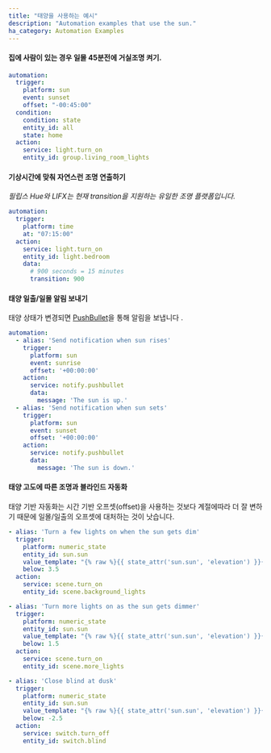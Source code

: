 ```yaml
---
title: "태양을 사용하는 예시"
description: "Automation examples that use the sun."
ha_category: Automation Examples
---
```


#### 집에 사람이 있는 경우 일몰 45분전에 거실조명 켜기.

```yaml
automation:
  trigger:
    platform: sun
    event: sunset
    offset: "-00:45:00"
  condition:
    condition: state
    entity_id: all
    state: home
  action:
    service: light.turn_on
    entity_id: group.living_room_lights
```

#### 기상시간에 맞춰 자연스런 조명 연출하기 

_필립스 Hue와 LIFX는 현재 transition을 지원하는 유일한 조명 플랫폼입니다._

```yaml
automation:
  trigger:
    platform: time
    at: "07:15:00"
  action:
    service: light.turn_on
    entity_id: light.bedroom
    data:
      # 900 seconds = 15 minutes
      transition: 900
```

#### 태양 일출/일몰 알림 보내기

태양 상태가 변경되면 [PushBullet](/integrations/pushbullet)을 통해 알림을 보냅니다 .

```yaml
automation:
  - alias: 'Send notification when sun rises'
    trigger:
      platform: sun
      event: sunrise
      offset: '+00:00:00'
    action:
      service: notify.pushbullet
      data:
        message: 'The sun is up.'
  - alias: 'Send notification when sun sets'
    trigger:
      platform: sun
      event: sunset
      offset: '+00:00:00'
    action:
      service: notify.pushbullet
      data:
        message: 'The sun is down.'
```

#### 태양 고도에 따른 조명과 블라인드 자동화

태양 기반 자동화는 시간 기반 오프셋(offset)을 사용하는 것보다 계절에따라 더 잘 변하기 때문에 일몰/일출의 오프셋에 대처하는 것이 낫습니다.

```yaml
- alias: 'Turn a few lights on when the sun gets dim'
  trigger:
    platform: numeric_state
    entity_id: sun.sun
    value_template: "{% raw %}{{ state_attr('sun.sun', 'elevation') }}{% endraw %}"
    below: 3.5
  action:
    service: scene.turn_on
    entity_id: scene.background_lights

- alias: 'Turn more lights on as the sun gets dimmer'
  trigger:
    platform: numeric_state
    entity_id: sun.sun
    value_template: "{% raw %}{{ state_attr('sun.sun', 'elevation') }}{% endraw %}"
    below: 1.5
  action:
    service: scene.turn_on
    entity_id: scene.more_lights

- alias: 'Close blind at dusk'
  trigger:
    platform: numeric_state
    entity_id: sun.sun
    value_template: "{% raw %}{{ state_attr('sun.sun', 'elevation') }}{% endraw %}"
    below: -2.5
  action:
    service: switch.turn_off
    entity_id: switch.blind

```
